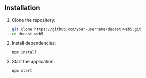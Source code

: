 ## Installation

1. Clone the repository:

    ```bash
    git clone https://github.com/your-username/decast-web5.git
    cd decast-web5
    ```

2. Install dependencies:

    ```bash
    npm install
    ```

3. Start the application:

    ```bash
    npm start
    ```
